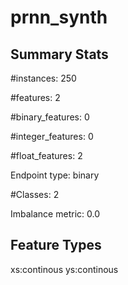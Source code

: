 # prnn_synth

## Summary Stats

#instances: 250

#features: 2

  #binary_features: 0

  #integer_features: 0

  #float_features: 2

Endpoint type: binary

#Classes: 2

Imbalance metric: 0.0

## Feature Types

 xs:continous
ys:continous

